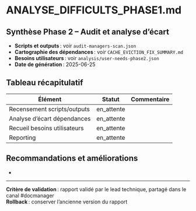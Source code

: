 # ANALYSE_DIFFICULTS_PHASE1.md

## Synthèse Phase 2 – Audit et analyse d’écart

- **Scripts et outputs** : voir `audit-managers-scan.json`
- **Cartographie des dépendances** : voir `CACHE_EVICTION_FIX_SUMMARY.md`
- **Besoins utilisateurs** : voir `analysis/user-needs-phase2.json`
- **Date de génération** : 2025-06-25

## Tableau récapitulatif

| Élément | Statut | Commentaire |
|---------|--------|------------|
| Recensement scripts/outputs | en_attente |  |
| Analyse d’écart dépendances | en_attente |  |
| Recueil besoins utilisateurs | en_attente |  |
| Reporting | en_attente |  |

## Recommandations et améliorations

-

---

**Critère de validation** : rapport validé par le lead technique, partagé dans le canal #docmanager  
**Rollback** : conserver l’ancienne version du rapport
